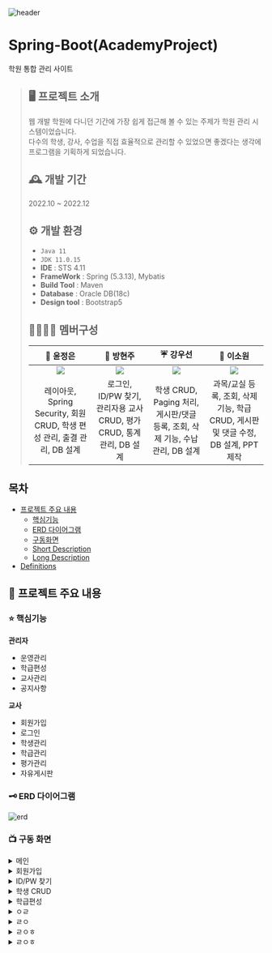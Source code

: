 

![header](https://capsule-render.vercel.app/api?type=Waving&color=FFE9A0&height=230&section=header&text=Potato%20Academy&desc=학원%20통합%20관리%20사이트&fontAlignY=40&fontSize=70&descSize=16&descAlignY=53&descAlign=67.5)

# Spring-Boot(AcademyProject)

학원 통합 관리 사이트 

>## 🖥 프로젝트 소개
> 웹 개발 학원에 다니던 기간에 가장 쉽게 접근해 볼 수 있는 주제가 학원 관리 시스템이었습니다.
> <br> 다수의 학생, 강사, 수업을 직접 효율적으로 관리할 수 있었으면 좋겠다는 생각에 프로그램을 기획하게 되었습니다.
>## 🕰 개발 기간
> 2022.10 ~ 2022.12
>## ⚙ 개발 환경
> - `Java 11`
> - `JDK 11.0.15`
> - **IDE** : STS 4.11
> - **FrameWork** : Spring (5.3.13), Mybatis
> - **Build Tool** : Maven 
> - **Database** : Oracle DB(18c)
> - **Design tool** : Bootstrap5
>
>## 👩‍👩‍👧‍👧 멤버구성
> 
>|🍎 윤정은|🍞 방현주|☔ 강우선|💚 이소원|
>|:---:|:---:|:---:|:---:|
>|<a href="https://github.com/yun-developer"><img src="https://img.shields.io/badge/GitHub-181717?style=flat-square&logo=GitHub&logoColor=white"/></a> |<a href="https://github.com/bb9oo"><img src="https://img.shields.io/badge/GitHub-181717?style=flat-square&logo=GitHub&logoColor=white"/></a> |<a href="https://github.com/kwseon"><img src="https://img.shields.io/badge/GitHub-181717?style=flat-square&logo=GitHub&logoColor=white"/></a> |<a href="https://github.com/SOWON22"><img src="https://img.shields.io/badge/GitHub-181717?style=flat-square&logo=GitHub&logoColor=white"/></a> |
>|레이아웃, Spring Security,  회원 CRUD, 학생 편성 관리, 출결 관리,  DB 설계|로그인, ID/PW 찾기,  관리자용 교사 CRUD, 평가 CRUD,  통계 관리, DB 설계|학생 CRUD, Paging 처리,  게시판/댓글 등록, 조회, 삭제 기능,  수납관리, DB 설계| 과목/교실 등록, 조회, 삭제 기능, 학급 CRUD, 게시판 및 댓글 수정,  DB 설계, PPT 제작|



## 목차

- [프로젝트 주요 내용](https://github.com/yun-developer/AcademyProject#-프로젝트-주요-내용)
  - [핵심기능](https://github.com/yun-developer/AcademyProject#-핵심기능)
  - [ERD 다이어그램](https://github.com/yun-developer/AcademyProject#-ERD-다이어그램)
  - [구동화면](https://github.com/yun-developer/AcademyProject#-구동-화면)
  - [Short Description](#short-description)
  - [Long Description](#long-description)
- [Definitions](#definitions)

## 📍 프로젝트 주요 내용

### ⭐ 핵심기능

**관리자** 

- 운영관리  
- 학급편성  
- 교사관리  
- 공지사항


**교사**

- 회원가입  
- 로그인  
- 학생관리  
- 학급관리  
- 평가관리  
- 자유게시판

 


### 🗝 ERD 다이어그램

![erd](https://user-images.githubusercontent.com/109609187/207746001-e6d40a4a-0f0b-4ff2-9b43-21199ee63ea8.png)




### 📺 구동 화면

<details>
<summary>메인</summary>
<div markdown="1">

![메인](https://user-images.githubusercontent.com/109609187/207751195-f768c6ba-f467-4fc2-b50b-3bd3cedfd97e.gif)

</div>
</details>

<details>
<summary>회원가입</summary>
<div markdown="1">

![회원가입](https://user-images.githubusercontent.com/109609187/207757459-5ddfce93-f106-4cc5-bff3-e9ac664b9b56.gif)

</div>
</details>

<details>
<summary>ID/PW 찾기</summary>
<div markdown="1">

![아이디비번찾기](https://user-images.githubusercontent.com/109609187/207754645-0dcee4ed-4a10-4dfb-b434-3cf0b32533ae.gif)

</div>
</details>

<details>
<summary>학생 CRUD</summary>
<div markdown="1">

![학생CRUD](https://user-images.githubusercontent.com/109609187/207756167-96b5f069-ad84-446d-9103-d3c92aec0f9d.gif)

</div>
</details>


<details>
<summary>학급편성</summary>
<div markdown="1">

![학급편성](https://user-images.githubusercontent.com/109609187/207756531-1f93eac9-48e1-42dd-af66-d450b72bd07c.gif)
  
</div>
</details>

<details>
<summary>ㅇㄹ</summary>
<div markdown="1">

ㅀㅇㄴ
  
</div>
</details>

<details>
<summary>ㄹㅇ</summary>
<div markdown="1">

ㅍㅌㅊ
  
</div>
</details>

<details>
<summary>ㄹㅇㅎ</summary>
<div markdown="1">

ㅎ로
  
</div>
</details>

<details>
<summary>ㄹㅇㅎ</summary>
<div markdown="1">

ㅎ로
  
</div>
</details>


